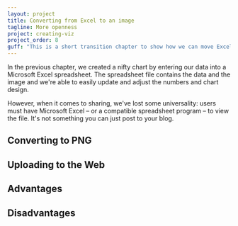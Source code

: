 ```yaml
---
layout: project
title: Converting from Excel to an image
tagline: More openness
project: creating-viz
project_order: 8
guff: "This is a short transition chapter to show how we can move Excel to a more universal file format and what we gain, and lose, in the conversion."
---
```


In the previous chapter, we created a nifty chart by entering our data into a Microsoft Excel spreadsheet. The spreadsheet file contains the data and the image and we're able to easily update and adjust the numbers and chart design.

However, when it comes to sharing, we've lost some universality: users must have Microsoft Excel &ndash; or a compatible spreadsheet program &ndash; to view the file. It's not something you can just post to your blog.


## Converting to PNG


## Uploading to the Web


## Advantages

## Disadvantages




